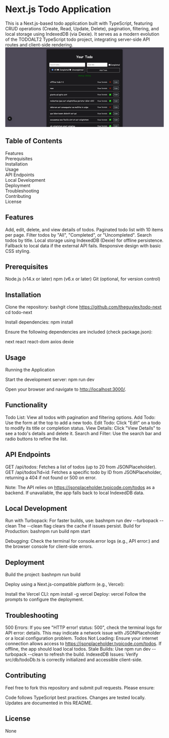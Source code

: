 # Next.js Todo Application

This is a Next.js-based todo application built with TypeScript, featuring CRUD operations (Create, Read, Update, Delete), pagination, filtering, and local storage using IndexedDB (via Dexie). It serves as a modern evolution of the TODOALT2 TypeScript todo project, integrating server-side API routes and client-side rendering.
<img src="/public/assets/Screenshot 2025-09-27 at 12-25-18 .png" alt="" />

## Table of Contents

Features <br>
Prerequisites <br>
Installation <br>
Usage <br>
API Endpoints <br>
Local Development <br>
Deployment <br>
Troubleshooting <br>
Contributing <br>
License <br>

## Features

Add, edit, delete, and view details of todos.
Paginated todo list with 10 items per page.
Filter todos by "All", "Completed", or "Uncompleted".
Search todos by title.
Local storage using IndexedDB (Dexie) for offline persistence.
Fallback to local data if the external API fails.
Responsive design with basic CSS styling.

## Prerequisites

Node.js (v14.x or later)
npm (v6.x or later)
Git (optional, for version control)

## Installation

Clone the repository:
bashgit clone <https://github.com/theguylex/todo-next>
cd todo-next

Install dependencies:
npm install

Ensure the following dependencies are included (check package.json):

next
react
react-dom
axios
dexie

## Usage

Running the Application

Start the development server:
npm run dev

Open your browser and navigate to <http://localhost:3000/>.

## Functionality

Todo List: View all todos with pagination and filtering options.
Add Todo: Use the form at the top to add a new todo.
Edit Todo: Click "Edit" on a todo to modify its title or completion status.
View Details: Click "View Details" to see a todo's details and delete it.
Search and Filter: Use the search bar and radio buttons to refine the list.

## API Endpoints

GET /api/todos: Fetches a list of todos (up to 20 from JSONPlaceholder).
GET /api/todos?id=id: Fetches a specific todo by ID from JSONPlaceholder, returning a 404 if not found or 500 on error.

Note: The API relies on <https://jsonplaceholder.typicode.com/todos> as a backend. If unavailable, the app falls back to local IndexedDB data.

## Local Development

Run with Turbopack: For faster builds, use:
bashnpm run dev --turbopack --clean
The --clean flag clears the cache if issues persist.
Build for Production:
bashnpm run build
npm start

Debugging: Check the terminal for console.error logs (e.g., API error:) and the browser console for client-side errors.

## Deployment

Build the project:
bashnpm run build

Deploy using a Next.js-compatible platform (e.g., Vercel):

Install the Vercel CLI: npm install -g vercel
Deploy: vercel
Follow the prompts to configure the deployment.

## Troubleshooting

500 Errors: If you see "HTTP error! status: 500", check the terminal logs for API error: details. This may indicate a network issue with JSONPlaceholder or a local configuration problem.
Todos Not Loading: Ensure your internet connection allows access to <https://jsonplaceholder.typicode.com/todos>. If offline, the app should load local todos.
Stale Builds: Use npm run dev --turbopack --clean to refresh the build.
IndexedDB Issues: Verify src/db/todoDb.ts is correctly initialized and accessible client-side.

## Contributing

Feel free to fork this repository and submit pull requests. Please ensure:

Code follows TypeScript best practices.
Changes are tested locally.
Updates are documented in this README.

## License

None
